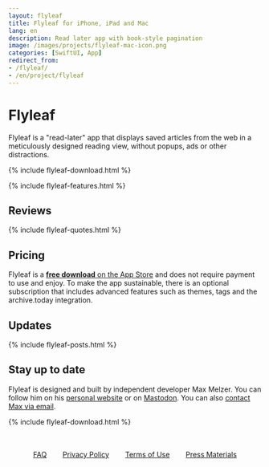 ```yaml
---
layout: flyleaf
title: Flyleaf for iPhone, iPad and Mac
lang: en
description: Read later app with book-style pagination
image: /images/projects/flyleaf-mac-icon.png
categories: [SwiftUI, App]
redirect_from:
- /flyleaf/
- /en/project/flyleaf
---
```


# Flyleaf

Flyleaf is a "read-later" app that displays saved articles from the web in a meticulously designed reading view, without popups, ads or other distractions.

{% include flyleaf-download.html %}

{% include flyleaf-features.html %}

## Reviews

{% include flyleaf-quotes.html %}

## Pricing

Flyleaf is a [**free download** on the App Store](https://apps.apple.com/app/flyleaf-read-later/id6475200381) and does not require payment to use and enjoy. To make the app sustainable, there is an optional subscription that includes advanced features such as themes, tags and the archive.today integration.

## Updates

{% include flyleaf-posts.html %}

## Stay up to date

Flyleaf is designed and built by independent developer Max Melzer. You can follow him on his [personal website](/en) or on [Mastodon](https://mastodon.social/@maxmelzer). You can also [contact Max via email](mailto:flyleaf@moehrenzahn.de).

{% include flyleaf-download.html %}

<div style="display:flex;gap:2rem;margin:3rem auto;justify-content:center">
    <div>
        <a href="/project/flyleaf/faq">FAQ</a>
    </div>
    <div>
        <a href="/project/flyleaf/privacy">Privacy Policy</a>
    </div>
    <div>
        <a href="/project/flyleaf/terms">Terms of Use</a>
    </div>
    <div>
        <a href="/flyleaf-press-media.zip">Press Materials</a>
    </div>
</div>